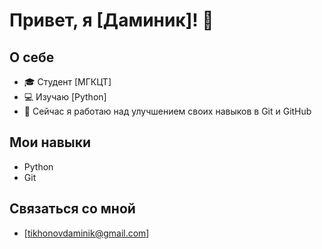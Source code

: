 # Привет, я [Даминик]! 👋

## О себе
- 🎓 Студент [МГКЦТ]
- 💻 Изучаю [Python]
- 🌱 Сейчас я работаю над улучшением своих навыков в Git и GitHub

## Мои навыки
- Python
- Git

## Связаться со мной
- [tikhonovdaminik@gmail.com]
